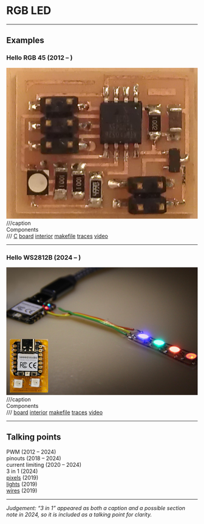 # RGB LED

---

## Examples

### Hello RGB 45 (2012 – )
![](RGB/hello.RGB.45.jpg)  
///caption  
Components  
///
[C](RGB/hello.RGB.45.c) [board](RGB/hello.RGB.45.png) [interior](RGB/hello.RGB.45.interior.png) [makefile](RGB/hello.RGB.45.make) [traces](RGB/hello.RGB.45.traces.png) [video](RGB/hello.RGB.45.mp4)

---

### Hello WS2812B (2024 – )
![](Neo/hello.WS2812B.RP2040.jpg)  
///caption  
Components  
///
[board](Neo/hello.WS2812B.png) [interior](Neo/hello.WS2812B.interior.png) [makefile](Neo/hello.WS2812B.make) [traces](Neo/hello.WS2812B.traces.png) [video](Neo/hello.WS2812B.mp4)

---

## Talking points

PWM (2012 – 2024)  
pinouts (2018 – 2024)  
current limiting (2020 – 2024)  
3 in 1 (2024)  
[pixels](https://learn.adafruit.com/adafruit-dotstar-leds/overview) (2019)  
[lights](https://www.superbrightleds.com) (2019)  
[wires](https://www.amazon.com/s/keywords=electroluminescent) (2019)

---

*Judgement: “3 in 1” appeared as both a caption and a possible section note in 2024, so it is included as a talking point for clarity.*

